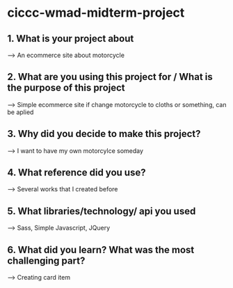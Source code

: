 # ciccc-wmad-midterm-project

<h2> 1. What is your project about </h2>

--> An ecommerce site about motorcycle

<h2> 2. What are you using this project for / What is the purpose of this project </h2>
--> Simple ecommerce site if change motorcycle to cloths or something, can be aplied

<h2> 3. Why did you decide to make this project? </h2>
--> I want to have my own motorcylce someday

<h2> 4. What reference did you use? </h2>
--> Several works that I created before

<h2> 5. What libraries/technology/ api you used </h2>
--> Sass, Simple Javascript, JQuery

<h2> 6. What did you learn? What was the most challenging part? </h2>
--> Creating card item
